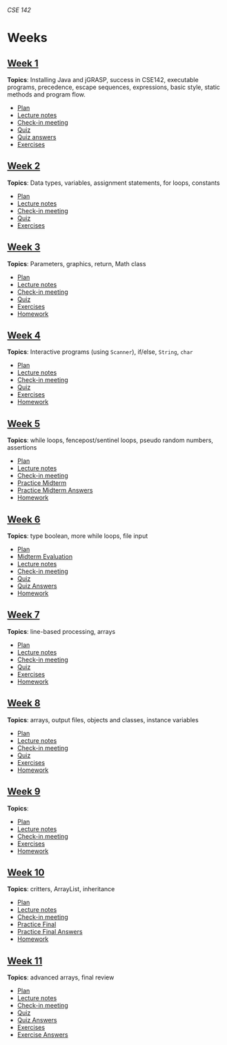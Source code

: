 _CSE 142_
# Weeks
## [Week 1](week1)
__Topics__: Installing Java and jGRASP, success in CSE142, executable programs, precedence, escape sequences, expressions, basic style, static methods and program flow.
* [Plan](week1/plan.md)
* [Lecture notes](week1/lecture-notes.md)
* [Check-in meeting](week1/check-in-meeting.md)
* [Quiz](week1/quiz.md)
* [Quiz answers](week1/quiz-answers.md)
* [Exercises](week1/exercises.md)

## [Week 2](week2)
__Topics__: Data types, variables, assignment statements, for loops, constants
* [Plan](week2/plan.md)
* [Lecture notes](week2/lecture-notes.md)
* [Check-in meeting](week2/check-in-meeting.md)
* [Quiz](week2/quiz.md)
* [Exercises](week2/exercises.md)


## [Week 3](week3)
__Topics__: Parameters, graphics, return, Math class
* [Plan](week3/plan.md)
* [Lecture notes](week3/lecture-notes.md)
* [Check-in meeting](week3/check-in-meeting.md)
* [Quiz](week3/quiz.md)
* [Exercises](week3/exercises.md)
* [Homework](week3/homework.md)

## [Week 4](week4)
__Topics__: Interactive programs (using `Scanner`), if/else, `String`, `char`
* [Plan](week4/plan.md)
* [Lecture notes](week4/lecture-notes.md)
* [Check-in meeting](week4/check-in-meeting.md)
* [Quiz](week4/quiz.md)
* [Exercises](week4/exercises.md)
* [Homework](week4/homework.md)

## [Week 5](week5)
__Topics__: while loops, fencepost/sentinel loops, pseudo random numbers, assertions
* [Plan](week5/plan.md)
* [Lecture notes](week5/lecture-notes.md)
* [Check-in meeting](week5/check-in-meeting.md)
* [Practice Midterm](exams/midterm/practice-midterm.md)
* [Practice Midterm Answers](exams/midterm/practice-midterm-answers.md)
* [Homework](week5/homework.md)

## [Week 6](week6)
__Topics__: type boolean, more while loops, file input
* [Plan](week6/plan.md)
* [Midterm Evaluation](week6/midterm-evaluation.md)
* [Lecture notes](week6/lecture-notes.md)
* [Check-in meeting](week6/check-in-meeting.md)
* [Quiz](week6/quiz.md)
* [Quiz Answers](week6/quiz-answers.md)
* [Homework](week6/homework.md)

## [Week 7](week7)
__Topics__: line-based processing, arrays
* [Plan](week7/plan.md)
* [Lecture notes](week7/lecture-notes.md)
* [Check-in meeting](week7/check-in-meeting.md)
* [Quiz](week7/quiz.md)
* [Exercises](week7/exercises.md)
* [Homework](week7/homework.md)

## [Week 8](week8)
__Topics__: arrays, output files, objects and classes, instance variables
* [Plan](week8/plan.md)
* [Lecture notes](week8/lecture-notes.md)
* [Check-in meeting](week8/check-in-meeting.md)
* [Quiz](week8/quiz.md)
* [Exercises](week8/exercises.md)
* [Homework](week8/homework.md)

## [Week 9](week9)
__Topics__: 
* [Plan](week9/plan.md)
* [Lecture notes](week9/lecture-notes.md)
* [Check-in meeting](week9/check-in-meeting.md)
* [Exercises](week9/exercises.md)
* [Homework](week9/homework.md)

## [Week 10](week10)
__Topics__: critters, ArrayList, inheritance
* [Plan](week10/plan.md)
* [Lecture notes](week10/lecture-notes.md)
* [Check-in meeting](week10/check-in-meeting.md)
* [Practice Final](exams/final/practice-final.md)
* [Practice Final Answers](exams/final/practice-final-answers.md)
* [Homework](week10/homework.md)

## [Week 11](week11)
__Topics__: advanced arrays, final review
* [Plan](week11/plan.md)
* [Lecture notes](week11/lecture-notes.md)
* [Check-in meeting](week11/check-in-meeting.md)
* [Quiz](week11/quiz.md)
* [Quiz Answers](week11/quiz-answers.md)
* [Exercises](week11/exercises.md)
* [Exercise Answers](week11/exercise-answers.md)